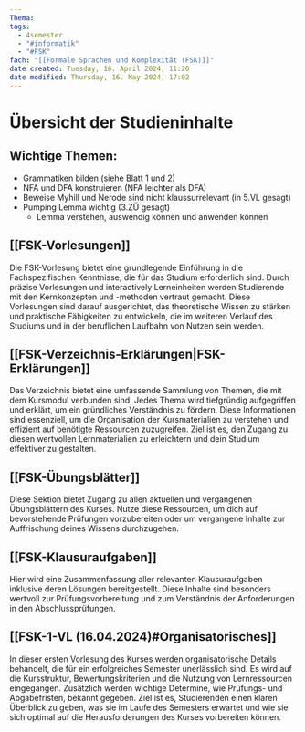 ```yaml
---
Thema: 
tags:
  - 4semester
  - "#informatik"
  - "#FSK"
fach: "[[Formale Sprachen und Komplexität (FSK)]]"
date created: Tuesday, 16. April 2024, 11:20
date modified: Thursday, 16. May 2024, 17:02
---
```


# Übersicht der Studieninhalte

## Wichtige Themen:
- Grammatiken bilden (siehe Blatt 1 und 2)
- NFA und DFA konstruieren (NFA leichter als DFA)
- Beweise Myhill und Nerode sind nicht klaussurrelevant (in 5.VL gesagt)
- Pumping Lemma wichtig (3.ZÜ gesagt)
	- Lemma verstehen, auswendig können und anwenden können

## [[FSK-Vorlesungen]]

Die FSK-Vorlesung bietet eine grundlegende Einführung in die Fachspezifischen Kenntnisse, die für das Studium erforderlich sind. Durch präzise Vorlesungen und interactively Lerneinheiten werden Studierende mit den Kernkonzepten und -methoden vertraut gemacht. Diese Vorlesungen sind darauf ausgerichtet, das theoretische Wissen zu stärken und praktische Fähigkeiten zu entwickeln, die im weiteren Verlauf des Studiums und in der beruflichen Laufbahn von Nutzen sein werden.

## [[FSK-Verzeichnis-Erklärungen|FSK-Erklärungen]]

Das Verzeichnis bietet eine umfassende Sammlung von Themen, die mit dem Kursmodul verbunden sind. Jedes Thema wird tiefgründig aufgegriffen und erklärt, um ein gründliches Verständnis zu fördern. Diese Informationen sind essenziell, um die Organisation der Kursmaterialien zu verstehen und effizient auf benötigte Ressourcen zuzugreifen. Ziel ist es, den Zugang zu diesen wertvollen Lernmaterialien zu erleichtern und dein Studium effektiver zu gestalten.

## [[FSK-Übungsblätter]]

Diese Sektion bietet Zugang zu allen aktuellen und vergangenen Übungsblättern des Kurses. Nutze diese Ressourcen, um dich auf bevorstehende Prüfungen vorzubereiten oder um vergangene Inhalte zur Auffrischung deines Wissens durchzugehen.

## [[FSK-Klausuraufgaben]]

Hier wird eine Zusammenfassung aller relevanten Klausuraufgaben inklusive deren Lösungen bereitgestellt. Diese Inhalte sind besonders wertvoll zur Prüfungsvorbereitung und zum Verständnis der Anforderungen in den Abschlussprüfungen.

## [[FSK-1-VL (16.04.2024)#Organisatorisches]]

In dieser ersten Vorlesung des Kurses werden organisatorische Details behandelt, die für ein erfolgreiches Semester unerlässlich sind. Es wird auf die Kursstruktur, Bewertungskriterien und die Nutzung von Lernressourcen eingegangen. Zusätzlich werden wichtige Determine, wie Prüfungs- und Abgabefristen, bekannt gegeben. Ziel ist es, Studierenden einen klaren Überblick zu geben, was sie im Laufe des Semesters erwartet und wie sie sich optimal auf die Herausforderungen des Kurses vorbereiten können.
